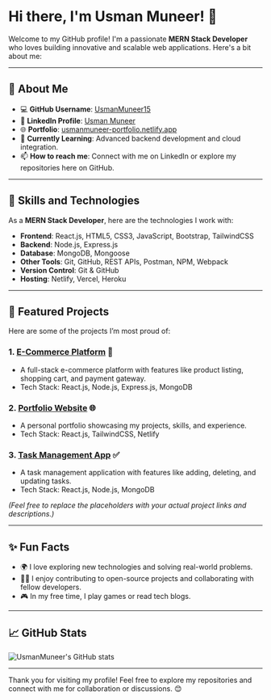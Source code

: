 # Hi there, I'm Usman Muneer! 👋

Welcome to my GitHub profile! I'm a passionate **MERN Stack Developer** who loves building innovative and scalable web applications. Here's a bit about me:

---

## 🌟 About Me
- 💻 **GitHub Username**: [UsmanMuneer15](https://github.com/UsmanMuneer15)
- 🔗 **LinkedIn Profile**: [Usman Muneer](https://www.linkedin.com/in/usmanmuneerlinkden/)
- 🌐 **Portfolio**: [usmanmuneer-portfolio.netlify.app](https://usmanmuneer-portfolio.netlify.app/)
- 🌱 **Currently Learning**: Advanced backend development and cloud integration.
- 📫 **How to reach me**: Connect with me on LinkedIn or explore my repositories here on GitHub.

---

## 🚀 Skills and Technologies
As a **MERN Stack Developer**, here are the technologies I work with:
- **Frontend**: React.js, HTML5, CSS3, JavaScript, Bootstrap, TailwindCSS
- **Backend**: Node.js, Express.js
- **Database**: MongoDB, Mongoose
- **Other Tools**: Git, GitHub, REST APIs, Postman, NPM, Webpack
- **Version Control**: Git & GitHub
- **Hosting**: Netlify, Vercel, Heroku

---

## 📂 Featured Projects
Here are some of the projects I’m most proud of:

### 1. **[E-Commerce Platform](#)** 🛒
   - A full-stack e-commerce platform with features like product listing, shopping cart, and payment gateway.
   - Tech Stack: React.js, Node.js, Express.js, MongoDB

### 2. **[Portfolio Website](https://usmanmuneer-portfolio.netlify.app/)** 🌐
   - A personal portfolio showcasing my projects, skills, and experience.
   - Tech Stack: React.js, TailwindCSS, Netlify

### 3. **[Task Management App](#)** ✅
   - A task management application with features like adding, deleting, and updating tasks.
   - Tech Stack: React.js, Node.js, MongoDB

*(Feel free to replace the placeholders with your actual project links and descriptions.)*

---

## ✨ Fun Facts
- 🌍 I love exploring new technologies and solving real-world problems.
- 🧑‍💻 I enjoy contributing to open-source projects and collaborating with fellow developers.
- 🎮 In my free time, I play games or read tech blogs.

---

## 📈 GitHub Stats
![UsmanMuneer's GitHub stats](https://github-readme-stats.vercel.app/api?username=UsmanMuneer15&show_icons=true&theme=radical)

---

Thank you for visiting my profile! Feel free to explore my repositories and connect with me for collaboration or discussions. 😊
